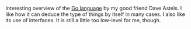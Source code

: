Interesting overview of the
[Go language](http://www.engineyard.com/blog/2009/ready-set-go/) by my good
friend Dave Astels.  I like how it can deduce the type of things by itself in
many cases.  I also like its use of interfaces.  It is still a little too
low-level for me, though.
